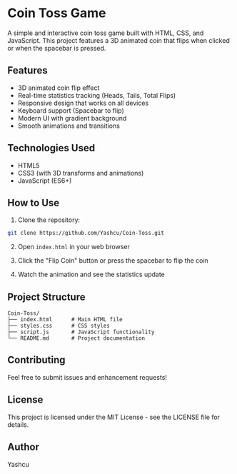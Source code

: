 # Coin Toss Game

A simple and interactive coin toss game built with HTML, CSS, and JavaScript. This project features a 3D animated coin that flips when clicked or when the spacebar is pressed.

## Features

- 3D animated coin flip effect
- Real-time statistics tracking (Heads, Tails, Total Flips)
- Responsive design that works on all devices
- Keyboard support (Spacebar to flip)
- Modern UI with gradient background
- Smooth animations and transitions

## Technologies Used

- HTML5
- CSS3 (with 3D transforms and animations)
- JavaScript (ES6+)

## How to Use

1. Clone the repository:
```bash
git clone https://github.com/Yashcu/Coin-Toss.git
```

2. Open `index.html` in your web browser

3. Click the "Flip Coin" button or press the spacebar to flip the coin

4. Watch the animation and see the statistics update

## Project Structure

```
Coin-Toss/
├── index.html      # Main HTML file
├── styles.css      # CSS styles
├── script.js       # JavaScript functionality
└── README.md       # Project documentation
```

## Contributing

Feel free to submit issues and enhancement requests!

## License

This project is licensed under the MIT License - see the LICENSE file for details.

## Author

Yashcu 